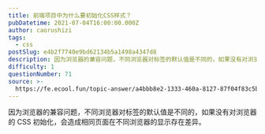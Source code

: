 ```yaml
---
title: 前端项目中为什么要初始化CSS样式？
pubDatetime: 2021-07-04T16:00:00.000Z
author: caorushizi
tags:
  - css
postSlug: e4b2f7740e9bd62134b5a1498a4347d8
description: 因为浏览器的兼容问题，不同浏览器对标签的默认值是不同的，如果没有对浏览器的CSS初始化，会造成相同页面在不同浏览器的显示存在差异。
difficulty: 1
questionNumber: 71
source: >-
  https://fe.ecool.fun/topic-answer/a4bbb8e2-1333-460a-8127-87f04f83c5b8?orderBy=updateTime&order=desc&tagId=11
---
```


因为浏览器的兼容问题，不同浏览器对标签的默认值是不同的，如果没有对浏览器的 CSS 初始化，会造成相同页面在不同浏览器的显示存在差异。
